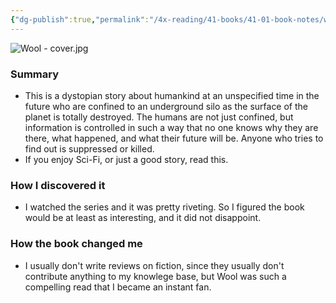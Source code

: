 ```yaml
---
{"dg-publish":true,"permalink":"/4x-reading/41-books/41-01-book-notes/wool-omnibus-hugh-howey/","title":"Wool omnibus - Hugh Howey"}
---
```


![Wool - cover.jpg](/img/user/4x%20-%20Reading/41%20Books/41.02%20Book%20reviews/Wool%20-%20cover.jpg)
### Summary
- This is a dystopian story about humankind at an unspecified time in the future who are confined to an underground silo as the surface of the planet is totally destroyed. The humans are not just confined, but information is controlled in such a way that no one knows why they are there, what happened, and what their future will be. Anyone who tries to find out is suppressed or killed.
- If you enjoy Sci-Fi, or just a good story, read this.

### How I discovered it
- I watched the series and it was pretty riveting. So I figured the book would be at least as interesting, and it did not disappoint.

### How the book changed me
- I usually don't write reviews on fiction, since they usually don't contribute anything to my knowlege base, but Wool was such a compelling read that I became an instant fan.


